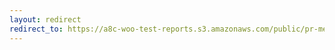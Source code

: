 ```yaml
---
layout: redirect
redirect_to: https://a8c-woo-test-reports.s3.amazonaws.com/public/pr-merge/43764/e2e/index.html
---
```

